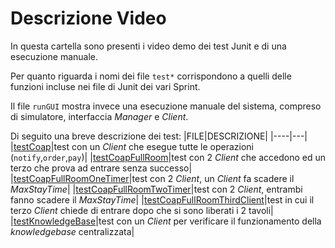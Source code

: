 # Descrizione Video
In questa cartella sono presenti i video demo dei test Junit e di una esecuzione manuale.

Per quanto riguarda i nomi dei file `test*` corrispondono a quelli delle funzioni incluse nei file di Junit dei vari Sprint.

Il file `runGUI` mostra invece una esecuzione manuale del sistema, compreso di simulatore, interfaccia *Manager* e *Client*.

Di seguito una breve descrizione dei test:
|FILE|DESCRIZIONE|
|----|---|
|[testCoap](testCoap.mp4)|test con un *Client* che esegue tutte le operazioni (`notify`,`order`,`pay`)|
|[testCoapFullRoom](testCoapFullRoom.mp4)|test con 2 *Client* che accedono ed un terzo che prova ad entrare senza successo|
|[testCoapFullRoomOneTimer](testCoapFullRoomOneTimer.mp4)|test con 2 *Client*, un *Client* fa scadere il *MaxStayTime*|
|[testCoapFullRoomTwoTimer](testCoapFullRoomTwoTimer.mp4)|test con 2 *Client*, entrambi fanno scadere il *MaxStayTime*|
|[testCoapFullRoomThirdClient](testCoapFullRoomThirdClient.mp4)|test in cui il terzo *Client* chiede di entrare dopo che si sono liberati i 2 tavoli|
|[testKnowledgeBase](testKnowledgeBase.mp4)|test con un *Client* per verificare il funzionamento della *knowledgebase* centralizzata|


